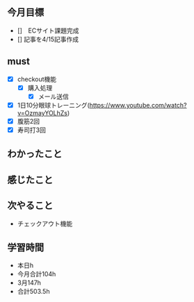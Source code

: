 
## 今月目標
- []　ECサイト課題完成
- [] 記事を4/15記事作成


## must
- [x] checkout機能
    - [x] 購入処理
      - [x] メール送信
- [x] 1日10分眼球トレーニング(https://www.youtube.com/watch?v=OzmayYOLhZs)
- [x] 腹筋2回
- [x] 寿司打3回

## わかったこと

 


## 感じたこと

## 次やること
  - チェックアウト機能

## 学習時間
  - 本日h
  - 今月合計104h
  - 3月147h
  - 合計503.5h
